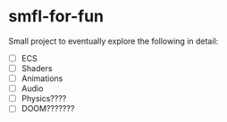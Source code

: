 # smfl-for-fun

Small project to eventually explore the following in detail:

- [ ] ECS
- [ ] Shaders
- [ ] Animations
- [ ] Audio
- [ ] Physics????
- [ ] DOOM???????
